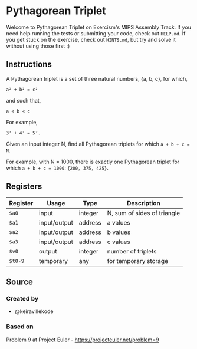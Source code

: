 # Pythagorean Triplet

Welcome to Pythagorean Triplet on Exercism's MIPS Assembly Track.
If you need help running the tests or submitting your code, check out `HELP.md`.
If you get stuck on the exercise, check out `HINTS.md`, but try and solve it without using those first :)

## Instructions

A Pythagorean triplet is a set of three natural numbers, {a, b, c}, for which,

```text
a² + b² = c²
```

and such that,

```text
a < b < c
```

For example,

```text
3² + 4² = 5².
```

Given an input integer N, find all Pythagorean triplets for which `a + b + c = N`.

For example, with N = 1000, there is exactly one Pythagorean triplet for which `a + b + c = 1000`: `{200, 375, 425}`.

## Registers

| Register | Usage        | Type    | Description                  |
| -------- | ------------ | ------- | ---------------------------- |
| `$a0`    | input        | integer | N, sum of sides of triangle  |
| `$a1`    | input/output | address | a values                     |
| `$a2`    | input/output | address | b values                     |
| `$a3`    | input/output | address | c values                     |
| `$v0`    | output       | integer | number of triplets           |
| `$t0-9`  | temporary    | any     | for temporary storage        |

## Source

### Created by

- @keiravillekode

### Based on

Problem 9 at Project Euler - https://projecteuler.net/problem=9